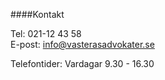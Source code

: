 ####Kontakt

Tel: 021-12 43 58  
E-post: info@vasterasadvokater.se  

Telefontider: Vardagar 9.30 - 16.30
